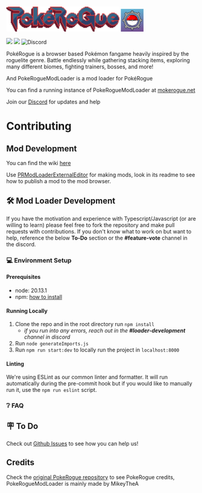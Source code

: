 <picture><img src="./public/images/logo.png" width="300" alt="PokéRogue"></picture> <picture><img src="./public/images/moderogue-no-text4x.png" width="60" alt="PokéRogue"></picture>

![](https://img.shields.io/github/stars/MikeyTheA/PokeRogueModLoader) ![](https://img.shields.io/github/issues/MikeyTheA/PokeRogueModLoader) ![Discord](https://img.shields.io/discord/1251472855191916618)


PokéRogue is a browser based Pokémon fangame heavily inspired by the roguelite genre. Battle endlessly while gathering stacking items, exploring many different biomes, fighting trainers, bosses, and more!

And PokeRogueModLoader is a mod loader for PokéRogue

You can find a running instance of PokeRogueModLoader at [mokerogue.net](https://mokerogue.net/)

Join our [Discord](https://discord.com/invite/M8suCFtF7c) for updates and help

# Contributing

## Mod Development
You can find the wiki [here](https://github.com/MikeyTheA/PokeRogueModLoader/wiki)

Use [PRModLoaderExternalEditor](https://github.com/MikeyTheA/PRModLoaderExternalEditor) for making mods, look in its readme to see how to publish a mod to the mod browser.

## 🛠️ Mod Loader Development
If you have the motivation and experience with Typescript/Javascript (or are willing to learn) please feel free to fork the repository and make pull requests with contributions. If you don't know what to work on but want to help, reference the below **To-Do** section or the **#feature-vote** channel in the discord. 

### 💻 Environment Setup
#### Prerequisites
- node: 20.13.1
- npm: [how to install](https://docs.npmjs.com/downloading-and-installing-node-js-and-npm)

#### Running Locally
1. Clone the repo and in the root directory run `npm install`
    - *if you run into any errors, reach out in the **#loader-development** channel in discord*
2. Run `node generateImports.js`
3. Run `npm run start:dev` to locally run the project in `localhost:8000`

#### Linting
We're using ESLint as our common linter and formatter. It will run automatically during the pre-commit hook but if you would like to manually run it, use the `npm run eslint` script. 

### ❔ FAQ 

## 🪧 To Do
Check out [Github Issues](https://github.com/pagefaultgames/pokerogue/issues) to see how you can help us!

## Credits
Check the [original PokeRogue repository](https://github.com/pagefaultgames/pokerogue/) to see PokeRogue credits, PokeRogueModLoader is mainly made by MikeyTheA 